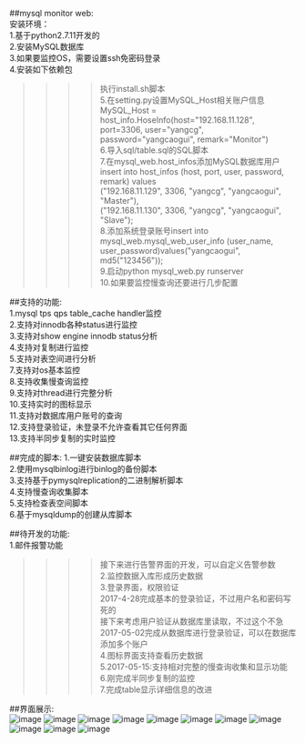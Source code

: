 ##mysql monitor web:</br>
安装环境：</br>
1.基于python2.7.11开发的</br>
2.安装MySQL数据库</br>
3.如果要监控OS，需要设置ssh免密码登录</br>
4.安装如下依赖包</br>
>>>>执行install.sh脚本</br>
5.在setting.py设置MySQL_Host相关账户信息</br>
>>>>MySQL_Host = host_info.HoseInfo(host="192.168.11.128", port=3306, user="yangcg", password="yangcaogui", remark="Monitor")</br>
6.导入sql/table.sql的SQL脚本</br>
7.在mysql_web.host_infos添加MySQL数据库用户</br>
>>>>insert into host_infos (host, port, user, password, remark) values</br>
>>>>("192.168.11.129", 3306, "yangcg", "yangcaogui", "Master"),</br>
>>>>("192.168.11.130", 3306, "yangcg", "yangcaogui", "Slave");</br>
8.添加系统登录账号insert into mysql_web.mysql_web_user_info (user_name, user_password)values("yangcaogui", md5("123456"));</br>
9.启动python mysql_web.py runserver</br>
10.如果要监控慢查询还要进行几步配置</br>

##支持的功能:</br>
1.mysql tps qps table_cache handler监控</br>
2.支持对innodb各种status进行监控</br>
3.支持对show engine innodb status分析</br>
4.支持对复制进行监控</br>
5.支持对表空间进行分析</br>
7.支持对os基本监控</br>
8.支持收集慢查询监控</br>
9.支持对thread进行完整分析</br>
10.支持实时的图标显示</br>
11.支持对数据库用户账号的查询</br>
12.支持登录验证，未登录不允许查看其它任何界面</br>
13.支持半同步复制的实时监控</br>

##完成的脚本:
1.一键安装数据库脚本</br>
2.使用mysqlbinlog进行binlog的备份脚本</br>
3.支持基于pymysqlreplication的二进制解析脚本</br>
4.支持慢查询收集脚本</br>
5.支持检查表空间脚本</br>
6.基于mysqldump的创建从库脚本</br>

##待开发的功能:</br>
1.邮件报警功能</br>
>>>>接下来进行告警界面的开发，可以自定义告警参数</br>
2.监控数据入库形成历史数据</br>
3.登录界面，权限验证</br>
>>>>2017-4-28完成基本的登录验证，不过用户名和密码写死的</br>
>>>>接下来考虑用户验证从数据库里读取，不过这个不急</br>
>>>>2017-05-02完成从数据库进行登录验证，可以在数据库添加多个账户</br>
4.图标界面支持查看历史数据</br>
5.2017-05-15:支持相对完整的慢查询收集和显示功能</br>
6.刚完成半同步复制的监控</br>
7.完成table显示详细信息的改进</br>

##界面展示:</br>
![image](https://github.com/ycg/mysql_web/blob/master/static/img/111.png)
![image](https://github.com/ycg/mysql_web/blob/master/static/img/112.png)
![image](https://github.com/ycg/mysql_web/blob/master/static/img/113.png)
![image](https://github.com/ycg/mysql_web/blob/master/static/img/114.png)
![image](https://github.com/ycg/mysql_web/blob/master/static/img/115.png)
![image](https://github.com/ycg/mysql_web/blob/master/static/img/116.png)
![image](https://github.com/ycg/mysql_web/blob/master/static/img/117.png)
![image](https://github.com/ycg/mysql_web/blob/master/static/img/118.png)
![image](https://github.com/ycg/mysql_web/blob/master/static/img/119.png)
![image](https://github.com/ycg/mysql_web/blob/master/static/img/120.png)
![image](https://github.com/ycg/mysql_web/blob/master/static/img/121.png)
